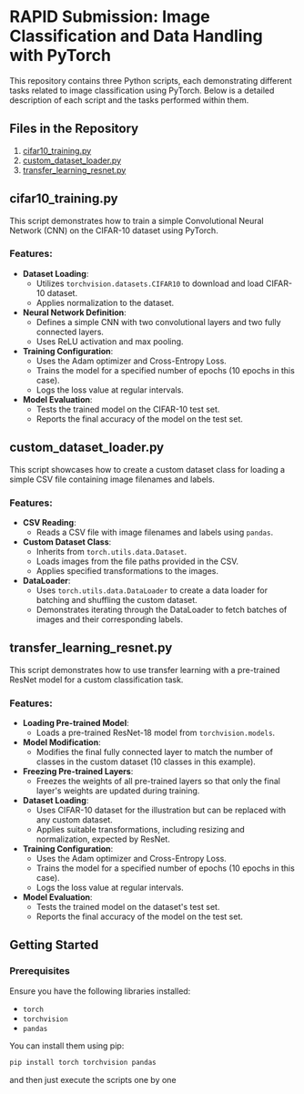 # RAPID Submission: Image Classification and Data Handling with PyTorch

This repository contains three Python scripts, each demonstrating different tasks related to image classification using PyTorch. Below is a detailed description of each script and the tasks performed within them.

## Files in the Repository

1. [cifar10_training.py](fleet-file:///home/chirag/Documents/Projects/RAPID_submission/cifar10_training.py?hostId=grhptnvil43tde7csg1t&root=%2F&type=file)
2. [custom_dataset_loader.py](fleet-file:///home/chirag/Documents/Projects/RAPID_submission/custom_dataset_loader.py?hostId=grhptnvil43tde7csg1t&root=%2F&type=file)
3. [transfer_learning_resnet.py](fleet-file:///home/chirag/Documents/Projects/RAPID_submission/transfer_learning_resnet.py?hostId=grhptnvil43tde7csg1t&root=%2F&type=file)

## cifar10_training.py

This script demonstrates how to train a simple Convolutional Neural Network (CNN) on the CIFAR-10 dataset using PyTorch.

### Features:
- **Dataset Loading**:
  - Utilizes `torchvision.datasets.CIFAR10` to download and load CIFAR-10 dataset.
  - Applies normalization to the dataset.
- **Neural Network Definition**:
  - Defines a simple CNN with two convolutional layers and two fully connected layers.
  - Uses ReLU activation and max pooling.
- **Training Configuration**:
  - Uses the Adam optimizer and Cross-Entropy Loss.
  - Trains the model for a specified number of epochs (10 epochs in this case).
  - Logs the loss value at regular intervals.
- **Model Evaluation**:
  - Tests the trained model on the CIFAR-10 test set.
  - Reports the final accuracy of the model on the test set.

## custom_dataset_loader.py

This script showcases how to create a custom dataset class for loading a simple CSV file containing image filenames and labels.

### Features:
- **CSV Reading**:
  - Reads a CSV file with image filenames and labels using `pandas`.
- **Custom Dataset Class**:
  - Inherits from `torch.utils.data.Dataset`.
  - Loads images from the file paths provided in the CSV.
  - Applies specified transformations to the images.
- **DataLoader**:
  - Uses `torch.utils.data.DataLoader` to create a data loader for batching and shuffling the custom dataset.
  - Demonstrates iterating through the DataLoader to fetch batches of images and their corresponding labels.

## transfer_learning_resnet.py

This script demonstrates how to use transfer learning with a pre-trained ResNet model for a custom classification task.

### Features:
- **Loading Pre-trained Model**:
  - Loads a pre-trained ResNet-18 model from `torchvision.models`.
- **Model Modification**:
  - Modifies the final fully connected layer to match the number of classes in the custom dataset (10 classes in this example).
- **Freezing Pre-trained Layers**:
  - Freezes the weights of all pre-trained layers so that only the final layer's weights are updated during training.
- **Dataset Loading**:
  - Uses CIFAR-10 dataset for the illustration but can be replaced with any custom dataset.
  - Applies suitable transformations, including resizing and normalization, expected by ResNet.
- **Training Configuration**:
  - Uses the Adam optimizer and Cross-Entropy Loss.
  - Trains the model for a specified number of epochs (10 epochs in this case).
  - Logs the loss value at regular intervals.
- **Model Evaluation**:
  - Tests the trained model on the dataset's test set.
  - Reports the final accuracy of the model on the test set.

## Getting Started

### Prerequisites

Ensure you have the following libraries installed:
- `torch`
- `torchvision`
- `pandas`

You can install them using pip:
```bash
pip install torch torchvision pandas
```

and then just execute the scripts one by one